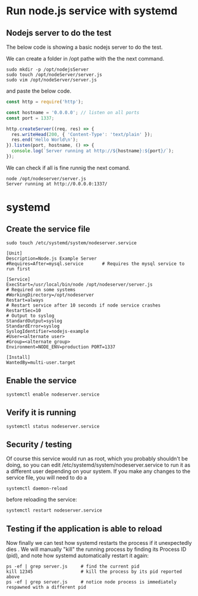 

# Run node.js service with systemd


## Nodejs server to do the test

The below code is showing a basic nodejs server to do the test.

We can create a folder in /opt pathe with the the next command.

```
sudo mkdir -p /opt/nodejsServer
sudo touch /opt/nodeServer/server.js
sudo vim /opt/nodeServer/server.js

```
and paste the below code.
``` js
const http = require('http');

const hostname = '0.0.0.0'; // listen on all ports
const port = 1337;

http.createServer((req, res) => {
  res.writeHead(200, { 'Content-Type': 'text/plain' });
  res.end('Hello World\n');
}).listen(port, hostname, () => {
  console.log(`Server running at http://${hostname}:${port}/`);
});

```
We can check if all is fine runnig the next comand.
```
node /opt/nodeserver/server.js
Server running at http://0.0.0.0:1337/
```


# systemd
## Create the service file

```
sudo touch /etc/systemd/system/nodeserver.service
```

```
[Unit]
Description=Node.js Example Server
#Requires=After=mysql.service       # Requires the mysql service to run first

[Service]
ExecStart=/usr/local/bin/node /opt/nodeserver/server.js
# Required on some systems
#WorkingDirectory=/opt/nodeserver
Restart=always
# Restart service after 10 seconds if node service crashes
RestartSec=10
# Output to syslog
StandardOutput=syslog
StandardError=syslog
SyslogIdentifier=nodejs-example
#User=<alternate user>
#Group=<alternate group>
Environment=NODE_ENV=production PORT=1337

[Install]
WantedBy=multi-user.target

```

## Enable the service

```
systemctl enable nodeserver.service

```

## Verify it is running

```
systemctl status nodeserver.service
```



## Security / testing

Of course this service would run as root, which you probably shouldn't be doing, so you can edit /etc/systemd/system/nodeserver.service to run it as a different user depending on your system. If you make any changes to the service file, you will need to do a

```
systemctl daemon-reload
```

before reloading the service:
```
systemctl restart nodeserver.service
```

## Testing if the application is able to reload

Now finally we can test how systemd restarts the process if it unexpectedly dies . We will manually "kill" the running process by finding its Process ID (pid), and note how systemd automatically restart it again:

```
ps -ef | grep server.js     # find the current pid
kill 12345                  # kill the process by its pid reported above
ps -ef | grep server.js     # notice node process is immediately respawned with a different pid

```